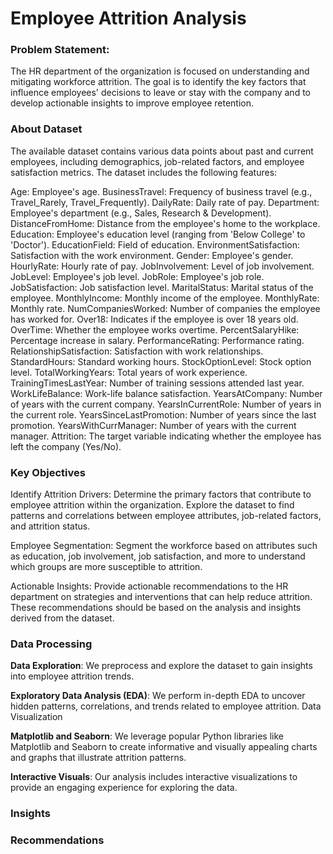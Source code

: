 # Employee Attrition Analysis

### Problem Statement:

The HR department of the organization is focused on understanding and mitigating workforce attrition. The goal is to identify the key factors that influence employees' decisions to leave or stay with the company and to develop actionable insights to improve employee retention. 

### About Dataset
The available dataset contains various data points about past and current employees, including demographics, job-related factors, and employee satisfaction metrics.
The dataset includes the following features:

Age: Employee's age.
BusinessTravel: Frequency of business travel (e.g., Travel_Rarely, Travel_Frequently).
DailyRate: Daily rate of pay.
Department: Employee's department (e.g., Sales, Research & Development).
DistanceFromHome: Distance from the employee's home to the workplace.
Education: Employee's education level (ranging from 'Below College' to 'Doctor').
EducationField: Field of education.
EnvironmentSatisfaction: Satisfaction with the work environment.
Gender: Employee's gender.
HourlyRate: Hourly rate of pay.
JobInvolvement: Level of job involvement.
JobLevel: Employee's job level.
JobRole: Employee's job role.
JobSatisfaction: Job satisfaction level.
MaritalStatus: Marital status of the employee.
MonthlyIncome: Monthly income of the employee.
MonthlyRate: Monthly rate.
NumCompaniesWorked: Number of companies the employee has worked for.
Over18: Indicates if the employee is over 18 years old.
OverTime: Whether the employee works overtime.
PercentSalaryHike: Percentage increase in salary.
PerformanceRating: Performance rating.
RelationshipSatisfaction: Satisfaction with work relationships.
StandardHours: Standard working hours.
StockOptionLevel: Stock option level.
TotalWorkingYears: Total years of work experience.
TrainingTimesLastYear: Number of training sessions attended last year.
WorkLifeBalance: Work-life balance satisfaction.
YearsAtCompany: Number of years with the current company.
YearsInCurrentRole: Number of years in the current role.
YearsSinceLastPromotion: Number of years since the last promotion.
YearsWithCurrManager: Number of years with the current manager.
Attrition: The target variable indicating whether the employee has left the company (Yes/No).

### Key Objectives

Identify Attrition Drivers: Determine the primary factors that contribute to employee attrition within the organization. Explore the dataset to find patterns and correlations between employee attributes, job-related factors, and attrition status.

Employee Segmentation: Segment the workforce based on attributes such as education, job involvement, job satisfaction, and more to understand which groups are more susceptible to attrition.

Actionable Insights: Provide actionable recommendations to the HR department on strategies and interventions that can help reduce attrition. These recommendations should be based on the analysis and insights derived from the dataset.


### Data Processing

**Data Exploration**: We preprocess and explore the dataset to gain insights into employee attrition trends.

 **Exploratory Data Analysis (EDA)**: We perform in-depth EDA to uncover hidden patterns, correlations, and trends related to employee attrition.
 Data Visualization

**Matplotlib and Seaborn**: We leverage popular Python libraries like Matplotlib and Seaborn to create informative and visually appealing charts and graphs that illustrate attrition patterns.

**Interactive Visuals**: Our analysis includes interactive visualizations to provide an engaging experience for exploring the data.


### Insights

### Recommendations
